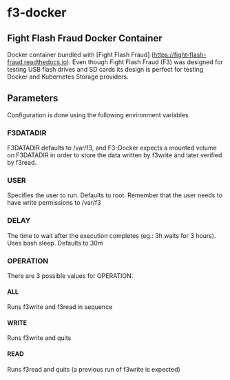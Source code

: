 # f3-docker
## Fight Flash Fraud Docker Container

Docker container bundled with [Fight Flash Fraud] (https://fight-flash-fraud.readthedocs.io). Even though Fight Flash Fraud (F3) was designed for testing USB flash drives and SD cards its design is perfect for testing Docker and Kubernetes Storage providers. 

## Parameters
Configuration is done using the following environment variables
### F3DATADIR
F3DATADIR defaults to /var/f3, and F3-Docker expects a mounted volume on F3DATADIR in order to store the data written by f3write and later verified by f3read.
### USER
Specifies the user to run. Defaults to root. Remember that the user needs to have write permissions to /var/f3
### DELAY
The time to wait after the execution completes (eg.: 3h waits for 3 hours). Uses bash sleep. Defaults to 30m
### OPERATION
There are 3 possible values for OPERATION:
#### ALL
Runs f3write and f3read in sequence
#### WRITE
Runs f3write and quits
#### READ
Runs f3read and quits (a previous run of f3write is expected)
